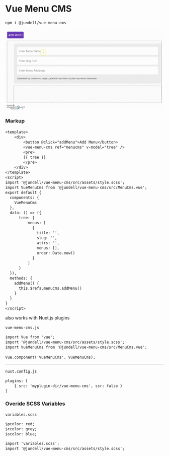 # Vue Menu CMS

```
npm i @jundell/vue-menu-cms
```

![](https://raw.githubusercontent.com/jundellagbo/vue-menu-cms/master/cms.gif)


### Markup

```
<template>
    <div>
        <button @click="addMenu">Add Menu</button>
        <vue-menu-cms ref="menucms" v-model="tree" />
        <pre>
        {{ tree }}
        </pre>
    </div>
</template>
<script>
import '@jundell/vue-menu-cms/src/assets/style.scss';
import VueMenuCms from '@jundell/vue-menu-cms/src/MenuCms.vue';
export default {
  components: {
    VueMenuCms
  },
  data: () => ({
      tree: {
          menus: [
            {
              title: '',
              slug: '',
              attrs: '',
              menus: [],
              order: Date.now()
            }
          ]
      }
  }),
  methods: {
    addMenu() {
      this.$refs.menucms.addMenu()
    }
  }
}
</script>
```

also works with Nuxt.js plugins


```
vue-menu-cms.js
```

```
import Vue from 'vue';
import '@jundell/vue-menu-cms/src/assets/style.scss';
import VueMenuCms from '@jundell/vue-menu-cms/src/MenuCms.vue';

Vue.component('VueMenuCms', VueMenuCms);
```

------

```
nuxt.config.js
```

```
plugins: [
    { src: 'myplugin-dir/vue-menu-cms', ssr: false }
]
```

### Overide SCSS Variables

```
variables.scss
```

```
$pcolor: red;
$rcolor: grey;
$scolor: blue;
```

```
import 'variables.scss';
import '@jundell/vue-menu-cms/src/assets/style.scss';
```